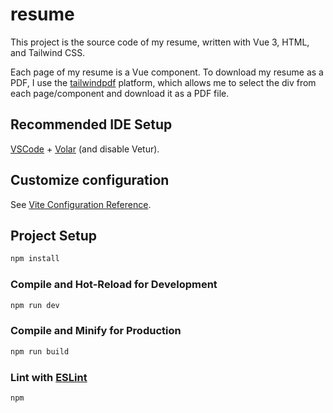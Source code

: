 # resume

This project is the source code of my resume, written with Vue 3, HTML, and Tailwind CSS.

Each page of my resume is a Vue component. To download my resume as a PDF, I use the [tailwindpdf](https://tailwindpdf.com/) platform, which allows me to select the div from each page/component and download it as a PDF file.

## Recommended IDE Setup

[VSCode](https://code.visualstudio.com/) + [Volar](https://marketplace.visualstudio.com/items?itemName=Vue.volar) (and disable Vetur).

## Customize configuration

See [Vite Configuration Reference](https://vite.dev/config/).

## Project Setup

```sh
npm install
```

### Compile and Hot-Reload for Development

```sh
npm run dev
```

### Compile and Minify for Production

```sh
npm run build
```

### Lint with [ESLint](https://eslint.org/)

```sh
npm